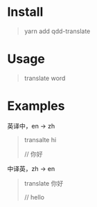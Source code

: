 # Install
> yarn add qdd-translate

# Usage
> translate word

# Examples

英译中，en -> zh
> transalte hi
> 
> // 你好

中译英，zh -> en
> translate 你好
> 
> // hello
